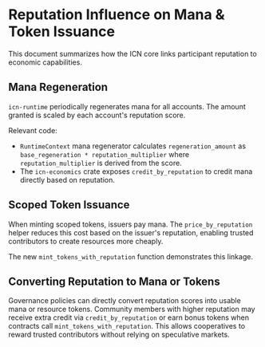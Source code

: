 # Reputation Influence on Mana & Token Issuance

This document summarizes how the ICN core links participant reputation to economic capabilities.

## Mana Regeneration

`icn-runtime` periodically regenerates mana for all accounts. The amount granted is scaled by each account's reputation score.

Relevant code:
- `RuntimeContext` mana regenerator calculates `regeneration_amount` as `base_regeneration * reputation_multiplier` where `reputation_multiplier` is derived from the score.
- The `icn-economics` crate exposes `credit_by_reputation` to credit mana directly based on reputation.

## Scoped Token Issuance

When minting scoped tokens, issuers pay mana. The `price_by_reputation` helper reduces this cost based on the issuer's reputation, enabling trusted contributors to create resources more cheaply.

The new `mint_tokens_with_reputation` function demonstrates this linkage.

## Converting Reputation to Mana or Tokens

Governance policies can directly convert reputation scores into usable mana or
resource tokens. Community members with higher reputation may receive extra
credit via `credit_by_reputation` or earn bonus tokens when contracts call
`mint_tokens_with_reputation`. This allows cooperatives to reward trusted
contributors without relying on speculative markets.

